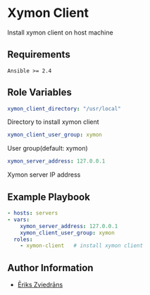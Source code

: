 Xymon Client
=========

Install xymon client on host machine

Requirements
------------

`Ansible >= 2.4`

Role Variables
--------------

```yaml
xymon_client_directory: "/usr/local"
```
Directory to install xymon client

```yaml
xymon_client_user_group: xymon
```
User group(default: xymon)

```yaml
xymon_server_address: 127.0.0.1
```
Xymon server IP address

Example Playbook
----------------

```yaml
- hosts: servers
- vars:
    xymon_server_address: 127.0.0.1
    xymon_client_user_group: xymon
  roles:  
    - xymon-client   # install xymon client
```

Author Information
------------------

* [Ēriks Zviedrāns](mailto:eriks.zviedrans@gmail.com)
